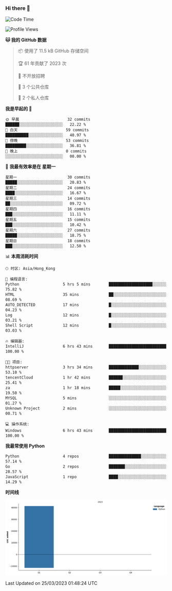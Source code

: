 ### Hi there 👋

<!--
**Mrzqd/Mrzqd** is a ✨ _special_ ✨ repository because its `README.md` (this file) appears on your GitHub profile.

Here are some ideas to get you started:

- 🔭 I’m currently working on ...
- 🌱 I’m currently learning ...
- 👯 I’m looking to collaborate on ...
- 🤔 I’m looking for help with ...
- 💬 Ask me about ...
- 📫 How to reach me: ...
- 😄 Pronouns: ...
- ⚡ Fun fact: ...
-->
<!--START_SECTION:waka-->
![Code Time](http://img.shields.io/badge/Code%20Time-73%20hrs%2019%20mins-blue)

![Profile Views](http://img.shields.io/badge/%E4%B8%AA%E4%BA%BA%E8%B5%84%E6%96%99%E8%A7%82%E7%9C%8B%E6%AC%A1%E6%95%B0-10-blue)

**🐱 我的 GitHub 数据** 

> 📦  使用了 11.5 kB GitHub 存储空间 
 > 
> 🏆 61 年贡献了 2023 次
 > 
> 🚫 不开放招聘
 > 
> 📜 3 个公共仓库 
 > 
> 🔑 2 个私人仓库 
 > 
**我是早起的 🐤** 

```text
🌞 早晨                     32 commits          ██████░░░░░░░░░░░░░░░░░░░   22.22 % 
🌆 白天                     59 commits          ██████████░░░░░░░░░░░░░░░   40.97 % 
🌃 傍晚                     53 commits          █████████░░░░░░░░░░░░░░░░   36.81 % 
🌙 晚上                     0 commits           ░░░░░░░░░░░░░░░░░░░░░░░░░   00.00 % 
```
📅 **我最有效率是在 星期一** 

```text
星期一                      30 commits          █████░░░░░░░░░░░░░░░░░░░░   20.83 % 
星期二                      24 commits          ████░░░░░░░░░░░░░░░░░░░░░   16.67 % 
星期三                      14 commits          ██░░░░░░░░░░░░░░░░░░░░░░░   09.72 % 
星期四                      16 commits          ███░░░░░░░░░░░░░░░░░░░░░░   11.11 % 
星期五                      15 commits          ███░░░░░░░░░░░░░░░░░░░░░░   10.42 % 
星期六                      27 commits          █████░░░░░░░░░░░░░░░░░░░░   18.75 % 
星期日                      18 commits          ███░░░░░░░░░░░░░░░░░░░░░░   12.50 % 
```


📊 **本周消耗时间** 

```text
🕑︎ 时区: Asia/Hong_Kong

💬 编程语言: 
Python                   5 hrs 5 mins        ███████████████████░░░░░░   75.82 % 
HTML                     35 mins             ██░░░░░░░░░░░░░░░░░░░░░░░   08.69 % 
AUTO_DETECTED            17 mins             █░░░░░░░░░░░░░░░░░░░░░░░░   04.23 % 
Log                      12 mins             █░░░░░░░░░░░░░░░░░░░░░░░░   03.21 % 
Shell Script             12 mins             █░░░░░░░░░░░░░░░░░░░░░░░░   03.03 % 

🔥 编辑器: 
IntelliJ                 6 hrs 43 mins       █████████████████████████   100.00 % 

🐱‍💻 项目: 
httpserver               3 hrs 34 mins       █████████████░░░░░░░░░░░░   53.10 % 
tencentCloud             1 hr 42 mins        ██████░░░░░░░░░░░░░░░░░░░   25.41 % 
za                       1 hr 18 mins        █████░░░░░░░░░░░░░░░░░░░░   19.50 % 
MYSQL                    5 mins              ░░░░░░░░░░░░░░░░░░░░░░░░░   01.27 % 
Unknown Project          2 mins              ░░░░░░░░░░░░░░░░░░░░░░░░░   00.71 % 

💻 操作系统: 
Windows                  6 hrs 43 mins       █████████████████████████   100.00 % 
```

**我最常使用 Python** 

```text
Python                   4 repos             ██████████████░░░░░░░░░░░   57.14 % 
Go                       2 repos             ███████░░░░░░░░░░░░░░░░░░   28.57 % 
JavaScript               1 repo              ████░░░░░░░░░░░░░░░░░░░░░   14.29 % 
```



**时间线**

![Lines of Code chart](https://raw.githubusercontent.com/Mrzqd/Mrzqd/main/assets/bar_graph.png)


 Last Updated on 25/03/2023 01:48:24 UTC
<!--END_SECTION:waka-->
